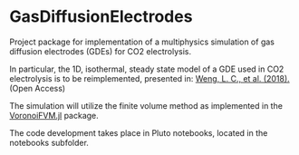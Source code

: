 # GasDiffusionElectrodes
Project package for implementation of a multiphysics simulation of gas
diffusion electrodes (GDEs) for CO2 electrolysis.

In particular, the 1D, isothermal, steady state model of a GDE used in 
CO2 electrolysis is to be reimplemented, presented in:
[Weng, L. C., et al. (2018).](https://pubs.rsc.org/en/content/articlehtml/2018/cp/c8cp01319e)
(Open Access)

The simulation will utilize the finite volume method as implemented in the
[VoronoiFVM.jl](https://github.com/j-fu/VoronoiFVM.jl) package.

The code development takes place in Pluto notebooks, located in the notebooks 
subfolder.